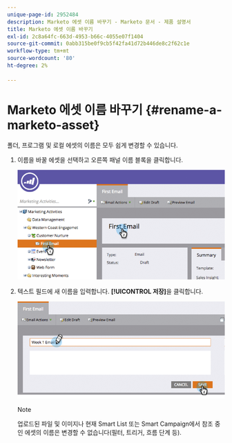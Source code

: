 ```yaml
---
unique-page-id: 2952484
description: Marketo 에셋 이름 바꾸기 - Marketo 문서 - 제품 설명서
title: Marketo 에셋 이름 바꾸기
exl-id: 2c8a64fc-663d-4953-b66c-4055e07f1404
source-git-commit: 0abb315be0f9cb5f42fa41d72b446de8c2f62c1e
workflow-type: tm+mt
source-wordcount: '80'
ht-degree: 2%

---
```


# Marketo 에셋 이름 바꾸기 {#rename-a-marketo-asset}

폴더, 프로그램 및 로컬 에셋의 이름은 모두 쉽게 변경할 수 있습니다.

1. 이름을 바꿀 에셋을 선택하고 오른쪽 패널 이름 블록을 클릭합니다.

   ![](assets/image2015-4-10-17-19-48.png)

1. 텍스트 필드에 새 이름을 입력합니다. **[!UICONTROL 저장]**&#x200B;을 클릭합니다.

   ![](assets/image2015-4-10-17-3a19-3a33.png)

   >[!NOTE]
   >
   >업로드된 파일 및 이미지나 현재 Smart List 또는 Smart Campaign에서 참조 중인 에셋의 이름은 변경할 수 없습니다(필터, 트리거, 흐름 단계 등).
